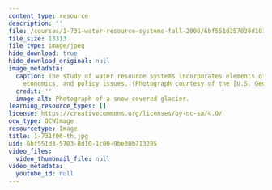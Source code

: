 ```yaml
---
content_type: resource
description: ''
file: /courses/1-731-water-resource-systems-fall-2006/6bf551d357038d101c009be30b713285_1-731f06-th.jpg
file_size: 13313
file_type: image/jpeg
hide_download: true
hide_download_original: null
image_metadata:
  caption: The study of water resource systems incorporates elements of hydrology,
    economics, and policy issues. (Photograph courtesy of the [U.S. Geological Survey](http://www.usgs.gov/).)
  credit: ''
  image-alt: Photograph of a snow-covered glacier.
learning_resource_types: []
license: https://creativecommons.org/licenses/by-nc-sa/4.0/
ocw_type: OCWImage
resourcetype: Image
title: 1-731f06-th.jpg
uid: 6bf551d3-5703-8d10-1c00-9be30b713285
video_files:
  video_thumbnail_file: null
video_metadata:
  youtube_id: null
---
```

